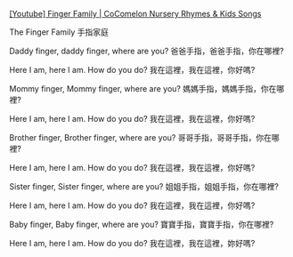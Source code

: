 [[Youtube] Finger Family | CoComelon Nursery Rhymes & Kids Songs](https://www.youtube.com/watch?v=kCka94jeGTk)

The Finger Family
手指家庭

Daddy finger, daddy finger, where are you?
爸爸手指，爸爸手指，你在哪裡?

Here I am, here I am. How do you do?
我在這裡，我在這裡，你好嗎?

Mommy finger, Mommy finger, where are you?
媽媽手指，媽媽手指，你在哪裡?

Here I am, here I am. How do you do?
我在這裡，我在這裡，你好嗎?

Brother finger, Brother finger, where are you?
哥哥手指，哥哥手指，你在哪裡?

Here I am, here I am. How do you do?
我在這裡，我在這裡，你好嗎?

Sister finger, Sister finger, where are you?
姐姐手指，姐姐手指，你在哪裡?

Here I am, here I am. How do you do?
我在這裡，我在這裡，你好嗎?

Baby finger, Baby finger, where are you?
寶寶手指，寶寶手指，你在哪裡?

Here I am, here I am. How do you do? 
我在這裡，我在這裡，妳好嗎?
